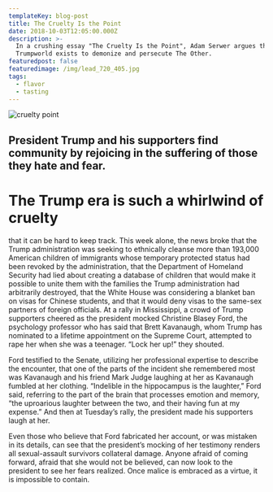 ```yaml
---
templateKey: blog-post
title: The Cruelty Is the Point
date: 2018-10-03T12:05:00.000Z
description: >-
  In a crushing essay "The Cruelty Is the Point", Adam Serwer argues that
  Trumpworld exists to demonize and persecute The Other.
featuredpost: false
featuredimage: /img/lead_720_405.jpg
tags:
  - flavor
  - tasting
---
```

![cruelty point](/img/lead_720_405.jpg "cruelty is the point")

## President Trump and his supporters find community by rejoicing in the suffering of those they hate and fear.

## 

# The Trump era is such a whirlwind of cruelty

that it can be hard to keep track. This week alone, the news broke that the Trump administration was seeking to ethnically cleanse more than 193,000 American children of immigrants whose temporary protected status had been revoked by the administration, that the Department of Homeland Security had lied about creating a database of children that would make it possible to unite them with the families the Trump administration had arbitrarily destroyed, that the White House was considering a blanket ban on visas for Chinese students, and that it would deny visas to the same-sex partners of foreign officials. At a rally in Mississippi, a crowd of Trump supporters cheered as the president mocked Christine Blasey Ford, the psychology professor who has said that Brett Kavanaugh, whom Trump has nominated to a lifetime appointment on the Supreme Court, attempted to rape her when she was a teenager. “Lock her up!” they shouted.

Ford testified to the Senate, utilizing her professional expertise to describe the encounter, that one of the parts of the incident she remembered most was Kavanaugh and his friend Mark Judge laughing at her as Kavanaugh fumbled at her clothing. “Indelible in the hippocampus is the laughter,” Ford said, referring to the part of the brain that processes emotion and memory, “the uproarious laughter between the two, and their having fun at my expense.” And then at Tuesday’s rally, the president made his supporters laugh at her.

Even those who believe that Ford fabricated her account, or was mistaken in its details, can see that the president’s mocking of her testimony renders all sexual-assault survivors collateral damage. Anyone afraid of coming forward, afraid that she would not be believed, can now look to the president to see her fears realized. Once malice is embraced as a virtue, it is impossible to contain.
